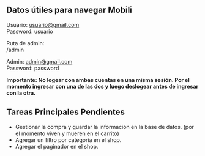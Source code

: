 ## Datos útiles para navegar Mobili

Usuario: usuario@gmail.com <br>
Password: usuario

Ruta de admin:<br>
/admin

Admin: admin@gmail.com<br>
Password: password

**Importante: No logear con ambas cuentas en una misma sesión. Por el momento ingresar con una de las dos y luego deslogear antes de ingresar con la otra.**

## Tareas Principales Pendientes

- Gestionar la compra y guardar la información en la base de datos. (por el momento viven y mueren en el carrito)
- Agregar un filtro por categoría en el shop.
- Agregar el paginador en el shop.
